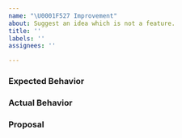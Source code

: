 ```yaml
---
name: "\U0001F527 Improvement"
about: Suggest an idea which is not a feature.
title: ''
labels: ''
assignees: ''

---
```


<!--
Thanks for your interest in DB-GPT-Web! ❤️
Please check if there is no similar issue before creating this one.
-->

### Expected Behavior

### Actual Behavior

### Proposal
